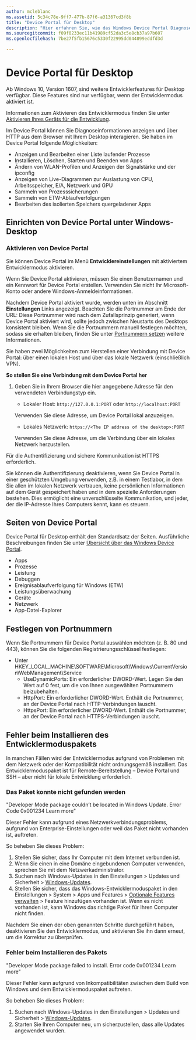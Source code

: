 ```yaml
---
author: mcleblanc
ms.assetid: 5c34c78e-9ff7-477b-87f6-a31367cd3f8b
title: "Device Portal für Desktop"
description: "Hier erfahren Sie, wie das Windows Device Portal Diagnose und Automatisierung auf dem Windows-Desktop öffnet."
ms.sourcegitcommit: f09f0233ec11b41989cf52da3c5e8cb37a97b607
ms.openlocfilehash: 7be27f5fb15676c5330f22995dd044899eddfd3d

---
```

# Device Portal für Desktop

Ab Windows 10, Version 1607, sind weitere Entwicklerfeatures für Desktop verfügbar. Diese Features sind nur verfügbar, wenn der Entwicklermodus aktiviert ist.

Informationen zum Aktivieren des Entwicklermodus finden Sie unter [Aktivieren Ihres Geräts für die Entwicklung](../get-started/enable-your-device-for-development.md).

Im Device Portal können Sie Diagnoseinformationen anzeigen und über HTTP aus dem Browser mit Ihrem Desktop interagieren. Sie haben im Device Portal folgende Möglichkeiten:
- Anzeigen und Bearbeiten einer Liste laufender Prozesse
- Installieren, Löschen, Starten und Beenden von Apps
- Ändern von WLAN-Profilen und Anzeigen der Signalstärke und der ipconfig
- Anzeigen von Live-Diagrammen zur Auslastung von CPU, Arbeitsspeicher, E/A, Netzwerk und GPU
- Sammeln von Prozesssicherungen
- Sammeln von ETW-Ablaufverfolgungen 
- Bearbeiten des isolierten Speichers quergeladener Apps

## Einrichten von Device Portal unter Windows-Desktop

### Aktivieren von Device Portal

Sie können Device Portal im Menü **Entwicklereinstellungen** mit aktiviertem Entwicklermodus aktivieren.  

Wenn Sie Device Portal aktivieren, müssen Sie einen Benutzernamen und ein Kennwort für Device Portal erstellen. Verwenden Sie nicht Ihr Microsoft-Konto oder andere Windows-Anmeldeinformationen.  

Nachdem Device Portal aktiviert wurde, werden unten im Abschnitt **Einstellungen** Links angezeigt. Beachten Sie die Portnummer am Ende der URL: Diese Portnummer wird nach dem Zufallsprinzip generiert, wenn Device Portal aktiviert wird, sollte jedoch zwischen Neustarts des Desktops konsistent bleiben. Wenn Sie die Portnummern manuell festlegen möchten, sodass sie erhalten bleiben, finden Sie unter [Portnummern setzen](device-portal-desktop.md#setting-port-numbers) weitere Informationen.

Sie haben zwei Möglichkeiten zum Herstellen einer Verbindung mit Device Portal: über einen lokalen Host und über das lokale Netzwerk (einschließlich VPN).

**So stellen Sie eine Verbindung mit dem Device Portal her**

1. Geben Sie in Ihrem Browser die hier angegebene Adresse für den verwendeten Verbindungstyp ein.

    - Lokaler Host: `http://127.0.0.1:PORT` oder `http://localhost:PORT`

    Verwenden Sie diese Adresse, um Device Portal lokal anzuzeigen.
    
    - Lokales Netzwerk: `https://<The IP address of the desktop>:PORT`

    Verwenden Sie diese Adresse, um die Verbindung über ein lokales Netzwerk herzustellen.

Für die Authentifizierung und sichere Kommunikation ist HTTPS erforderlich.

Sie können die Authentifizierung deaktivieren, wenn Sie Device Portal in einer geschützten Umgebung verwenden, z.B. in einem Testlabor, in dem Sie allen im lokalen Netzwerk vertrauen, keine persönlichen Informationen auf dem Gerät gespeichert haben und in dem spezielle Anforderungen bestehen. Dies ermöglicht eine unverschlüsselte Kommunikation, und jeder, der die IP-Adresse Ihres Computers kennt, kann es steuern.

## Seiten von Device Portal

Device Portal für Desktop enthält den Standardsatz der Seiten. Ausführliche Beschreibungen finden Sie unter [Übersicht über das Windows Device Portal](device-portal.md).

- Apps
- Prozesse
- Leistung
- Debuggen
- Ereignisablaufverfolgung für Windows (ETW)
- Leistungsüberwachung
- Geräte
- Netzwerk
- App-Datei-Explorer 

## Festlegen von Portnummern

Wenn Sie Portnummern für Device Portal auswählen möchten (z. B. 80 und 443), können Sie die folgenden Registrierungsschlüssel festlegen:

- Unter HKEY_LOCAL_MACHINE\SOFTWARE\Microsoft\Windows\CurrentVersion\WebManagement\Service
    - UseDynamicPorts: Ein erforderlicher DWORD-Wert. Legen Sie den Wert auf 0 fest, um die von Ihnen ausgewählten Portnummern beizubehalten.
    - HttpPort: Ein erforderlicher DWORD-Wert. Enthält die Portnummer, an der Device Portal nach HTTP-Verbindungen lauscht.  
    - HttpsPort: Ein erforderlicher DWORD-Wert. Enthält die Portnummer, an der Device Portal nach HTTPS-Verbindungen lauscht.

## Fehler beim Installieren des Entwicklermoduspakets
In manchen Fällen wird der Entwicklermodus aufgrund von Problemen mit dem Netzwerk oder der Kompatibilität nicht ordnungsgemäß installiert. Das Entwicklermoduspaket ist für Remote-Bereitstellung – Device Portal und SSH – aber nicht für lokale Entwicklung erforderlich.  

### Das Paket konnte nicht gefunden werden

"Developer Mode package couldn’t be located in Windows Update. Error Code 0x001234 Learn more"   

Dieser Fehler kann aufgrund eines Netzwerkverbindungsproblems, aufgrund von Enterprise-Einstellungen oder weil das Paket nicht vorhanden ist, auftreten. 

So beheben Sie dieses Problem:

1. Stellen Sie sicher, dass Ihr Computer mit dem Internet verbunden ist. 
2. Wenn Sie einen in eine Domäne eingebundenen Computer verwenden, sprechen Sie mit dem Netzwerkadministrator. 
3. Suchen nach Windows-Updates in den Einstellungen > Updates und Sicherheit > [Windows-Updates](ms-settings:windowsupdate).
4. Stellen Sie sicher, dass das Windows-Entwicklermoduspaket in den Einstellungen > System > Apps und Features > [Optionale Features verwalten](ms-settings:optionalfeatures) > Feature hinzufügen vorhanden ist. Wenn es nicht vorhanden ist, kann Windows das richtige Paket für Ihren Computer nicht finden. 

Nachdem Sie einen der oben genannten Schritte durchgeführt haben, deaktivieren Sie den Entwicklermodus, und aktivieren Sie ihn dann erneut, um die Korrektur zu überprüfen. 


### Fehler beim Installieren des Pakets

"Developer Mode package failed to install. Error code 0x001234  Learn more"

Dieser Fehler kann aufgrund von Inkompatibilitäten zwischen dem Build von Windows und dem Entwicklermoduspaket auftreten. 

So beheben Sie dieses Problem:

1. Suchen nach Windows-Updates in den Einstellungen > Updates und Sicherheit > [Windows-Updates](ms-settings:windowsupdate).
2. Starten Sie Ihren Computer neu, um sicherzustellen, dass alle Updates angewendet wurden.



<!--HONumber=Jun16_HO5-->


